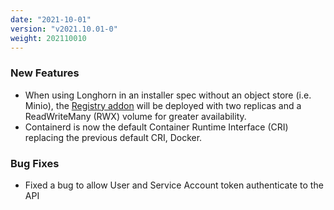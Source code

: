 ```yaml
---
date: "2021-10-01"
version: "v2021.10.01-0"
weight: 202110010
---
```


### <span class="label label-green">New Features</span>
- When using Longhorn in an installer spec without an object store (i.e. Minio), the [Registry addon](/docs/add-ons/registry) will be deployed with two replicas and a ReadWriteMany (RWX) volume for greater availability.
- Containerd is now the default Container Runtime Interface (CRI) replacing the previous default CRI, Docker. 
### <span class="label label-orange">Bug Fixes</span>
- Fixed a bug to allow User and Service Account token authenticate to the API
